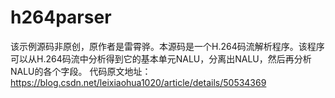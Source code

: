 # h264parser
该示例源码非原创，原作者是雷霄骅。本源码是一个H.264码流解析程序。该程序可以从H.264码流中分析得到它的基本单元NALU，分离出NALU，然后再分析NALU的各个字段。
代码原文地址：https://blog.csdn.net/leixiaohua1020/article/details/50534369
